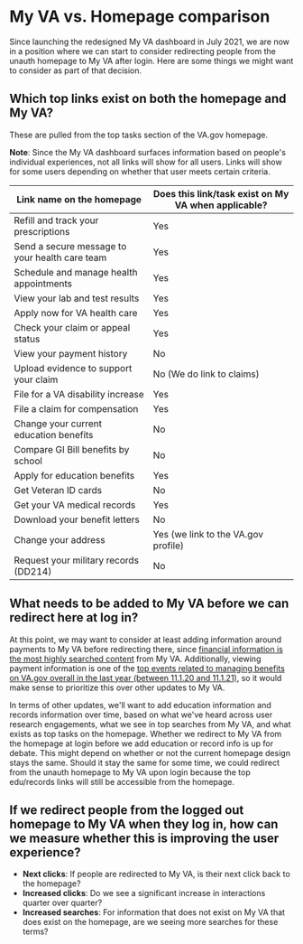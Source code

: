 # My VA vs. Homepage comparison

Since launching the redesigned My VA dashboard in July 2021, we are now in a position where we can start to consider redirecting people from the unauth homepage to My VA after login. Here are some things we might want to consider as part of that decision.

## Which top links exist on both the homepage and My VA?

These are pulled from the top tasks section of the VA.gov homepage.

**Note**: Since the My VA dashboard surfaces information based on people's individual experiences, not all links will show for all users. Links will show for some users depending on whether that user meets certain criteria.

|Link name on the homepage | Does this link/task exist on My VA when applicable?|
|--------------------------|------------------------------------|
|Refill and track your prescriptions | Yes |
|Send a secure message to your health care team | Yes |
|Schedule and manage health appointments | Yes |
|View your lab and test results | Yes |
|Apply now for VA health care| Yes |
|Check your claim or appeal status| Yes |
|View your payment history| No |
|Upload evidence to support your claim| No (We do link to claims) |
|File for a VA disability increase| Yes |
|File a claim for compensation| Yes |
|Change your current education benefits| No|
|Compare GI Bill benefits by school| No|
|Apply for education benefits| Yes|
|Get Veteran ID cards| No|
|Get your VA medical records| Yes|
|Download your benefit letters| No|
|Change your address| Yes (we link to the VA.gov profile)|
|Request your military records (DD214)| No|

## What needs to be added to My VA before we can redirect here at log in?

At this point, we may want to consider at least adding information around payments to My VA before redirecting there, since [financial information is the most highly searched content](https://github.com/department-of-veterans-affairs/va.gov-team/blob/master/products/identity-personalization/my-va/product/post-2.0-redesign-analytics.md#searches) from My VA. Additionally, viewing payment information is one of the [top events related to managing benefits on VA.gov overall in the last year (between 11.1.20 and 11.1.21)](https://analytics.google.com/analytics/web/#/report/content-event-events/a50123418w177519031p176188361/_u.date00=20201101&_u.date01=20211101&explorer-table.plotKeys=%5B%5D&explorer-table.rowStart=0&explorer-table.rowCount=50&_r.drilldown=analytics.eventCategory:Interactions/), so it would make sense to prioritize this over other updates to My VA.

In terms of other updates, we'll want to add education information and records information over time, based on what we've heard across user research engagements, what we see in top searches from My VA, and what exists as top tasks on the homepage. Whether we redirect to My VA from the homepage at login before we add education or record info is up for debate. This might depend on whether or not the current homepage design stays the same. Should it stay the same for some time, we could redirect from the unauth homepage to My VA upon login because the top edu/records links will still be accessible from the homepage.


## If we redirect people from the logged out homepage to My VA when they log in, how can we measure whether this is improving the user experience?

- **Next clicks**: If people are redirected to My VA, is their next click back to the homepage?
- **Increased clicks**: Do we see a significant increase in interactions quarter over quarter? 
- **Increased searches**: For information that does not exist on My VA that does exist on the homepage, are we seeing more searches for these terms?
